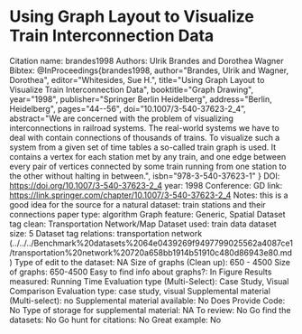 # Using Graph Layout to Visualize Train Interconnection Data

Citation name: brandes1998
Authors: Ulrik Brandes and Dorothea Wagner
Bibtex: @InProceedings{brandes1998,
author="Brandes, Ulrik
and Wagner, Dorothea",
editor="Whitesides, Sue H.",
title="Using Graph Layout to Visualize Train Interconnection Data",
booktitle="Graph Drawing",
year="1998",
publisher="Springer Berlin Heidelberg",
address="Berlin, Heidelberg",
pages="44--56",
doi=”10.1007/3-540-37623-2_4”,
abstract="We are concerned with the problem of visualizing interconnections in railroad systems. The real-world systems we have to deal with contain connections of thousands of trains. To visualize such a system from a given set of time tables a so-called train graph is used. It contains a vertex for each station met by any train, and one edge between every pair of vertices connected by some train running from one station to the other without halting in between.",
isbn="978-3-540-37623-1"
}
DOI: https://doi.org/10.1007/3-540-37623-2_4
year: 1998
Conference: GD
link: https://link.springer.com/chapter/10.1007/3-540-37623-2_4
Notes: this is a good idea for the source for a natural dataset: train stations and their connections
paper type: algorithm
Graph feature: Generic, Spatial
Dataset tag clean: Transportation Network/Map
Dataset used: train data
dataset size: 5
Dataset tag relations: transportation network (../../../Benchmark%20datasets%2064e0439269f9497799025562a4087ce1/transportation%20network%20720a658bb1914b51910c480d86943e80.md)
Type of edit to the dataset: NA
Size of graphs (Clean up): 650 - 4500
Size of graphs: 650-4500
Easy to find info about graphs?: In Figure
Results measured: Running Time
Evaluation type (Multi-Select): Case Study, Visual Comparison
Evaluation type: case study, visual
Supplemental material (Multi-select): no
Supplemental material available: No
Does Provide Code: No
Type of storage for supplemental material: NA
To review: No
Go find the datasets: No
Go hunt for citations: No
Great example: No